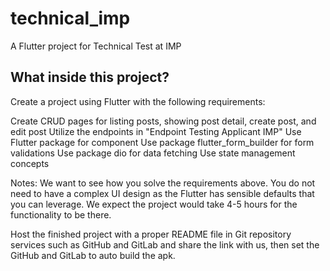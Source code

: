 # technical_imp

A Flutter project for Technical Test at IMP

## What inside this project?

Create a project using Flutter with the following requirements:

Create CRUD pages for listing posts, showing post detail, create post, and edit post
Utilize the endpoints in "Endpoint Testing Applicant IMP"
Use Flutter package for component
Use package  flutter_form_builder for form validations
Use package dio for data fetching
Use state management concepts

Notes: We want to see how you solve the requirements above. You do not need to have a complex UI design as the Flutter has sensible defaults that you can leverage. We expect the project would take 4-5 hours for the functionality to be there.

Host the finished project with a proper README file in Git repository services such as GitHub and GitLab and share the link with us, then set the GitHub and GitLab to auto build the apk.

